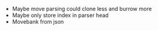 - Maybe move parsing could clone less and burrow more
- Maybe only store index in parser head
- Movebank from json